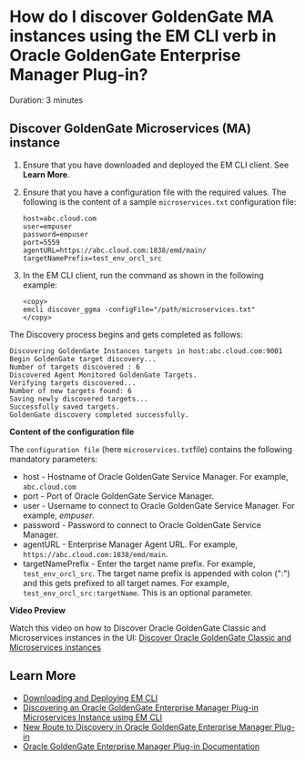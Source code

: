 # How do I discover GoldenGate MA instances using the EM CLI verb in Oracle GoldenGate Enterprise Manager Plug-in?
Duration: 3 minutes


## Discover GoldenGate Microservices (MA) instance

1. Ensure that you have downloaded and deployed the EM CLI client. See **Learn More**.
2. Ensure that you have a configuration file with the required values. The following is the content of a sample `microservices.txt` configuration file:

    ```
    host=abc.cloud.com
    user=empuser
    password=empuser
    port=5559
    agentURL=https://abc.cloud.com:1838/emd/main/
    targetNamePrefix=test_env_orcl_src
    ```  
3. In the EM CLI client, run the command as shown in the following example:

    ```
    <copy>
    emcli discover_ggma -configFile="/path/microservices.txt"
    </copy>
    ```   
The Discovery process begins and gets completed as follows:
```
Discovering GoldenGate Instances targets in host:abc.cloud.com:9001
Begin GoldenGate target discovery...
Number of targets discovered : 6
Discovered Agent Monitored GoldenGate Targets.
Verifying targets discovered...
Number of new targets found: 6
Saving newly discovered targets...
Successfully saved targets.
GoldenGate discovery completed successfully.
```

**Content of the configuration file**

The `configuration file` (here `microservices.txt`file) contains the following mandatory parameters:

* host - Hostname of Oracle GoldenGate Service Manager. For example, `abc.cloud.com`
* port - Port of Oracle GoldenGate Service Manager.
* user - Username to connect to Oracle GoldenGate Service Manager. For example, *empuser*.
* password - Password to connect to Oracle GoldenGate Service Manager.
* agentURL - Enterprise Manager Agent URL. For example, `https://abc.cloud.com:1838/emd/main`.
* targetNamePrefix - Enter the target name prefix. For example, `test_env_orcl_src`. The target name prefix is appended with colon (":") and this gets prefixed to all target names. For example, `test_env_orcl_src:targetName`. This is an optional parameter.



**Video Preview**

Watch this video on how to Discover Oracle GoldenGate Classic and Microservices instances in the UI: [Discover Oracle GoldenGate Classic and Microservices instances](youtube:KAfmbzGDe9E)


## Learn More

* [Downloading and Deploying EM CLI ](https://docs.oracle.com/en/enterprise-manager/cloud-control/enterprise-manager-cloud-control/13.4/emcli/downloading-and-deploying-em-cli.html#GUID-5DD77C55-387D-43C3-9DC2-2245569A6AFF)
* [Discovering an Oracle GoldenGate Enterprise Manager Plug-in Microservices Instance using EM CLI](https://docs.oracle.com/en/middleware/goldengate/emplugin/13.5.1/empug/discovering-oracle-goldengate-targets-ma-instance-emcli.html#GUID-57AA8120-69C2-4818-9021-91E5F8BFFB7C)
* [New Route to Discovery in Oracle GoldenGate Enterprise Manager Plug-in](https://blogs.oracle.com/dataintegration/post/new-route-to-discovery-in-oracle-goldengate-enterprise-manager-plug-in-134200)
* [Oracle GoldenGate Enterprise Manager Plug-in Documentation](https://docs.oracle.com/en/middleware/goldengate/emplugin/index.html)
